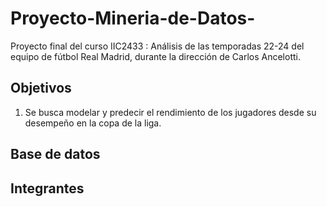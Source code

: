 # Proyecto-Mineria-de-Datos-
Proyecto final del curso IIC2433 : Análisis de las temporadas 22-24 del equipo de fútbol Real Madrid, durante la dirección de Carlos Ancelotti. 
## Objetivos 
1. Se busca modelar y predecir el rendimiento de los jugadores desde su desempeño en la copa de la liga.

## Base de datos 

## Integrantes 
